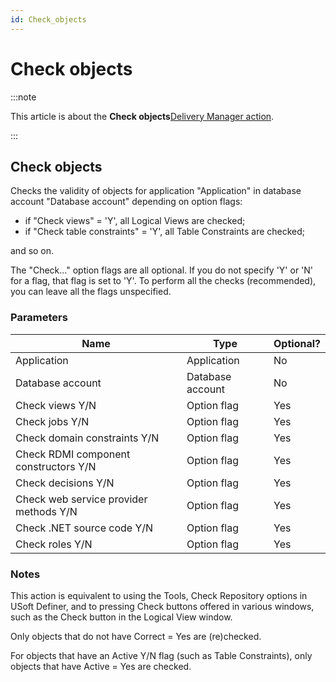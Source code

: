 ```yaml
---
id: Check_objects
---
```


# Check objects




:::note

This article is about the **Check objects**[Delivery Manager action](/Continuous_delivery/Delivery_Manager_actions_by_name).

:::

## **Check objects**

Checks the validity of objects for application "Application" in database account "Database account" depending on option flags:

- if "Check views" = 'Y', all Logical Views are checked;
- if "Check table constraints" = 'Y', all Table Constraints are checked;

and so on.

The "Check..." option flags are all optional. If you do not specify 'Y' or 'N' for a flag, that flag is set to 'Y'. To perform all the checks (recommended), you can leave all the flags unspecified.

### Parameters

|**Name**|**Type**|**Optional?**|
|--------|--------|--------|
|Application|Application|No      |
|Database account|Database account|No      |
|Check views Y/N|Option flag|Yes     |
|Check jobs Y/N|Option flag|Yes     |
|Check domain constraints Y/N|Option flag|Yes     |
|Check RDMI component constructors Y/N|Option flag|Yes     |
|Check decisions Y/N|Option flag|Yes     |
|Check web service provider methods Y/N|Option flag|Yes     |
|Check .NET source code Y/N|Option flag|Yes     |
|Check roles Y/N|Option flag|Yes     |



### Notes

This action is equivalent to using the Tools, Check Repository options in USoft Definer, and to pressing Check buttons offered in various windows, such as the Check button in the Logical View window.

Only objects that do not have Correct = Yes are (re)checked.

For objects that have an Active Y/N flag (such as Table Constraints), only objects that have Active = Yes are checked.